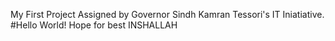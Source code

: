 My First Project Assigned by Governor Sindh Kamran Tessori's IT Iniatiative.
#Hello World!
Hope for best INSHALLAH
